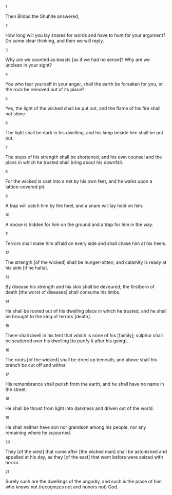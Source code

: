 <sup>1</sup> 

Then Bildad the Shuhite answered, 

<sup>2</sup> 

How long will you lay snares for words and have to hunt for your argument? Do some clear thinking, and then we will reply. 

<sup>3</sup> 

Why are we counted as beasts [as if we had no sense]? Why are we unclean in your sight? 

<sup>4</sup> 

You who tear yourself in your anger, shall the earth be forsaken for you, or the rock be removed out of its place? 

<sup>5</sup> 

Yes, the light of the wicked shall be put out, and the flame of his fire shall not shine. 

<sup>6</sup> 

The light shall be dark in his dwelling, and his lamp beside him shall be put out. 

<sup>7</sup> 

The steps of his strength shall be shortened, and his own counsel and the plans in which he trusted shall bring about his downfall. 

<sup>8</sup> 

For the wicked is cast into a net by his own feet, and he walks upon a lattice-covered pit. 

<sup>9</sup> 

A trap will catch him by the heel, and a snare will lay hold on him. 

<sup>10</sup> 

A noose is hidden for him on the ground and a trap for him in the way. 

<sup>11</sup> 

Terrors shall make him afraid on every side and shall chase him at his heels. 

<sup>12</sup> 

The strength [of the wicked] shall be hunger-bitten, and calamity is ready at his side [if he halts]. 

<sup>13</sup> 

By disease his strength and his skin shall be devoured; the firstborn of death [the worst of diseases] shall consume his limbs. 

<sup>14</sup> 

He shall be rooted out of his dwelling place in which he trusted, and he shall be brought to the king of terrors [death]. 

<sup>15</sup> 

There shall dwell in his tent that which is none of his [family]; sulphur shall be scattered over his dwelling [to purify it after his going]. 

<sup>16</sup> 

The roots [of the wicked] shall be dried up beneath, and above shall his branch be cut off and wither. 

<sup>17</sup> 

His remembrance shall perish from the earth, and he shall have no name in the street. 

<sup>18</sup> 

He shall be thrust from light into darkness and driven out of the world. 

<sup>19</sup> 

He shall neither have son nor grandson among his people, nor any remaining where he sojourned. 

<sup>20</sup> 

They [of the west] that come after [the wicked man] shall be astonished and appalled at his day, as they [of the east] that went before were seized with horror. 

<sup>21</sup> 

Surely such are the dwellings of the ungodly, and such is the place of him who knows not (recognizes not and honors not) God.